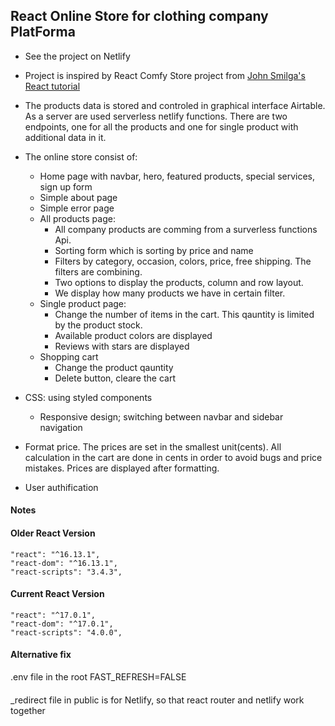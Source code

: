 ## React Online Store for clothing company PlatForma

- See the project on Netlify
- Project is inspired by React Comfy Store project from [John Smilga's React tutorial](https://www.udemy.com/course/react-tutorial-and-projects-course/learn/lecture/23467010#content)

- The products data is stored and controled in graphical interface Airtable. As a server are used serverless netlify functions. There are two endpoints, one for all the products and one for single product with additional data in it.
- The online store consist of:
  - Home page with navbar, hero, featured products, special services, sign up form
  - Simple about page
  - Simple error page
  - All products page:
    - All company products are comming from a surverless functions Api.
    - Sorting form which is sorting by price and name
    - Filters by category, occasion, colors, price, free shipping. The filters are combining.
    - Two options to display the products, column and row layout.
    - We display how many products we have in certain filter.
  - Single product page:
    - Change the number of items in the cart. This qauntity is limited by the product stock.
    - Available product colors are displayed
    - Reviews with stars are displayed
  - Shopping cart
    - Change the product qauntity
    - Delete button, cleare the cart
- CSS: using styled components
  - Responsive design; switching between navbar and sidebar navigation
- Format price. The prices are set in the smallest unit(cents). All calculation in the cart are done in cents in order to avoid bugs and price mistakes. Prices are displayed after formatting.
- User authification

#### Notes

#### Older React Version

```
"react": "^16.13.1",
"react-dom": "^16.13.1",
"react-scripts": "3.4.3",
```

#### Current React Version

```
"react": "^17.0.1",
"react-dom": "^17.0.1",
"react-scripts": "4.0.0",
```

#### Alternative fix

.env file in the root
FAST_REFRESH=FALSE

####

\_redirect file in public is for Netlify, so that react router and netlify work together
